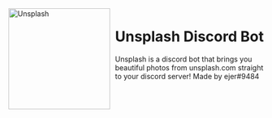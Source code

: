 <img width="200" height="200" align="left" style="float: left; margin: 0 10px 0 0;" alt="Unsplash" src="https://i.imgur.com/x2g0H1x.png">

# Unsplash Discord Bot

Unsplash is a discord bot that brings you beautiful photos from unsplash.com straight to your discord server! Made by ejer#9484
